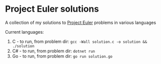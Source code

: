 # Project Euler solutions
A collection of my solutions to [Project Euler](https://projecteuler.net/) problems in various languages

Current languages:
1. C - to run, from problem dir: `gcc -Wall solution.c -o solution && ./solution`
2. C\# - to run, from problem dir: `dotnet run`
3. Go - to run, from problem dir: `go run solution.go`
